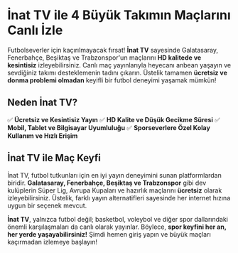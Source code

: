 # **İnat TV** ile 4 Büyük Takımın Maçlarını Canlı İzle

Futbolseverler için kaçırılmayacak fırsat! **İnat TV** sayesinde Galatasaray, Fenerbahçe, Beşiktaş ve Trabzonspor'un maçlarını **HD kalitede ve kesintisiz** izleyebilirsiniz. Canlı maç yayınlarıyla heyecanı anbean yaşayın ve sevdiğiniz takımı desteklemenin tadını çıkarın. Üstelik tamamen **ücretsiz ve donma problemi olmadan** keyifli bir futbol deneyimi yaşamak mümkün!

## Neden İnat TV?

✅ **Ücretsiz ve Kesintisiz Yayın**
✅ **HD Kalite ve Düşük Gecikme Süresi**
✅ **Mobil, Tablet ve Bilgisayar Uyumluluğu**
✅ **Sporseverlere Özel Kolay Kullanım ve Hızlı Erişim**

## İnat TV ile Maç Keyfi

İnat TV, futbol tutkunları için en iyi yayın deneyimini sunan platformlardan biridir. **Galatasaray, Fenerbahçe, Beşiktaş ve Trabzonspor** gibi dev kulüplerin Süper Lig, Avrupa Kupaları ve hazırlık maçlarını **ücretsiz** olarak izleyebilirsiniz. Üstelik, farklı yayın alternatifleri sayesinde her internet hızına uygun bir seçenek mevcut.

**İnat TV**, yalnızca futbol değil; basketbol, voleybol ve diğer spor dallarındaki önemli karşılaşmaları da canlı olarak yayınlar. Böylece, **spor keyfini her an, her yerde yaşayabilirsiniz!** Şimdi hemen giriş yapın ve büyük maçları kaçırmadan izlemeye başlayın!
